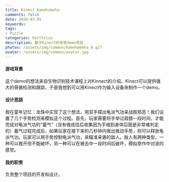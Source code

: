 ```yaml
---
title: Kinect Kamehameha
comments: false
date: 2020-03-05
keywords: 
tags:
- Puzzle
categories: Portfolio
description: 基于Kinect的体感demo项目
photos: /assets/img/common/kamehameha_0.gif
avatar: /assets/img/common/avatar.jpg
---
```


#### 游戏背景

这个demo的想法来自生物识别技术课程上对Kinnect的介绍。Kinect可以提供强大的骨骼检测和跟踪，于是我想到可以用Kinect作为输入设备来制作一个demo。

#### 设计思路

我在童年记忆：龙珠中实现了这个想法，用双手摆出龟派气功来战胜邪恶！我们设置了几个手势检测来模拟这个过程。首先，玩家需要将手举过肩膀一段时间，才能完成对龟派气功的“蓄气”（没有做成往后收集因为手缩到身体后面是非常难判定的）蓄气过程完成后，如果玩家在接下来的几秒钟内做出推动手势，则可以释放龟派气功。玩家可以用手势控制龟派气功，来瞄准来袭的敌人。敌人有两种类型，一种可以推开但不能破坏，另一种可以在被击中一段时间后破坏，模拟原作中对波的感觉。

#### 我的职责

负责整个项目的开发和设计。
